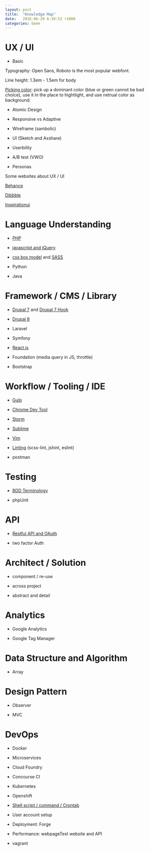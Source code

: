 ```yaml
---
layout: post
title:  "Knowledge Map"
date:   2016-06-29 6:30:52 +1000
categories: Geek
---
```


UX / UI
=======
- Basic
 
Typography: Open Sans, Roboto is the most popular webfont.

Line height: 1.3em - 1.5em for body

[Picking color](http://www.websitebuilderexpert.com/how-to-choose-color-for-your-website/): pick up a dominant color (blue or green cannot be bad choice), use it in the place to hightlight, and use netrual color as background.

- Atomic Design

- Responsive vs Adaptive

- Wireframe (sambolic)

- UI (Sketch and Axshare)

- Userbility 

- A/B test (VWO)

- Personas

Some websites about UX / UI

[Behance](https://www.behance.net/) 

[Dibbble](https://dribbble.com/) 

[Inspirationui](http://inspirationui.com/) 

Language Understanding
======================

- [PHP](http://ericatsydney.github.io/programming/2016/06/22/php-basic.html) 

- [javascript and jQuery](http://ericatsydney.github.io/programming/2016/06/22/js-jquery-basic.html)

- [css box model](http://ericatsydney.github.io/programming/2016/05/30/understanding-css-box-model.html) and [SASS](http://ericatsydney.github.io/programming/2016/06/22/sass-101.html)
 
- Python

- Java

Framework / CMS / Library
=========================

- [Drupal 7](http://ericatsydney.github.io/programming/2016/05/24/drupal.html) and [Drupal 7 Hook](http://ericatsydney.github.io/programming/2016/05/24/drupal-hook.html)
  
- [Drupal 8](http://ericatsydney.github.io/geek/2016/12/09/drupal-8.html)

- Laravel

- Symfony

- [React.js](http://ericatsydney.github.io/geek/2016/07/23/react.html)

- Foundation (media query in JS, throttle)

- Bootstrap

Workflow / Tooling / IDE
========================

- [Gulp](http://ericatsydney.github.io/programming/2016/07/23/gulp-setup.html) 

- [Chrome Dev Tool](http://ericatsydney.github.io/thinking/2016/05/29/chrome-devel-tool.html) 

- [Storm](http://ericatsydney.github.io/programming/2016/06/04/Storm-insight.html)
 
- [Sublime](http://ericatsydney.github.io/programming/2016/06/21/Sublime-tricks.html) 

- [Vim](http://ericatsydney.github.io/programming/2016/06/22/journey-to-vim.html) 

- [Linting](http://ericatsydney.github.io/programming/2016/07/15/linting.html) (scss-lint, jshint, eslint)

- postman

Testing
=======

- [BDD Terminology](/programming/2016/07/14/BDD-terminology.html) 

- phpUnit

API
===

- [Restful API and OAuth](http://ericatsydney.github.io/programming/2016/06/13/restful-api.html) 

- two factor Auth

Architect / Solution
====================

- component / re-use

- across project

- abstract and detail

Analytics
=========

- Google Analytics

- Google Tag Manager

Data Structure and Algorithm
============================

- Array

Design Pattern 
==============

- Observer

- MVC

DevOps
======

- Docker

- Microservices

- Cloud Foundry

- Concourse CI

- Kubernetes

- Openshift

- [Shell script / command / Crontab](http://ericatsydney.github.io/programming/2016/06/22/shell-and-linux.html) 

- User account setup

- Deployment: Forge

- Performance: webpageTest website and API

- vagrant
